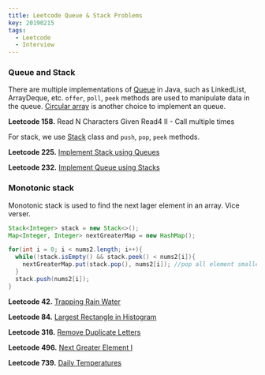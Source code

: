```yaml
---
title: Leetcode Queue & Stack Problems
key: 20190215
tags:
  - Leetcode
  - Interview
---
```


<!--more-->

### Queue and Stack

There are multiple implementations of [Queue](https://docs.oracle.com/javase/7/docs/api/java/util/Queue.html) in Java, such as LinkedList, ArrayDeque, etc. `offer`, `poll`, `peek` methods are used to manipulate data in the queue. [Circular array](http://www.mathcs.emory.edu/~cheung/Courses/171/Syllabus/8-List/array-queue2.html) is another choice to implement an queue.

**Leetcode 158.** Read N Characters Given Read4 II - Call multiple times

For stack, we use [Stack](https://docs.oracle.com/javase/7/docs/api/java/util/Stack.html) class and `push`, `pop`, `peek` methods.

**Leetcode 225.** [Implement Stack using Queues](https://leetcode.com/problems/implement-stack-using-queues/)

**Leetcode 232.** [Implement Queue using Stacks](https://leetcode.com/problems/implement-queue-using-stacks/)

### Monotonic stack

Monotonic stack is used to find the next lager element in an array. Vice verser.

```java
Stack<Integer> stack = new Stack<>();
Map<Integer, Integer> nextGreaterMap = new HashMap();

for(int i = 0; i < nums2.length; i++){
  while(!stack.isEmpty() && stack.peek() < nums2[i]){
    nextGreaterMap.put(stack.pop(), nums2[i]); //pop all element smaller than the current one.
  }
  stack.push(nums2[i]);
}
```

**Leetcode 42.** [Trapping Rain Water](https://leetcode.com/problems/trapping-rain-water/)

**Leetcode 84.** [Largest Rectangle in Histogram](https://leetcode.com/problems/largest-rectangle-in-histogram/)

**Leetcode 316.** [Remove Duplicate Letters](https://leetcode.com/problems/remove-duplicate-letters/)

**Leetcode 496.** [Next Greater Element I](https://leetcode.com/problems/next-greater-element-i/)

**Leetcode 739.** [Daily Temperatures](https://leetcode.com/problems/daily-temperatures/)
